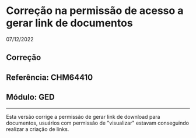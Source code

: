 # Correção na permissão de acesso a gerar link de documentos
07/12/2022
## Correção
## Referência: CHM64410
## Módulo: GED
***

Esta versão corrige a permissão de gerar link de download para documentos, usuários com permissão de "visualizar" estavam conseguindo realizar a criação de links.